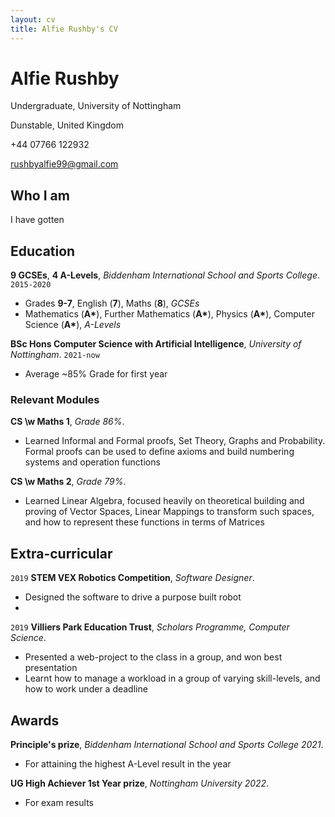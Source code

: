```yaml
---
layout: cv
title: Alfie Rushby's CV
---
```

# Alfie Rushby
Undergraduate, University of Nottingham

Dunstable, United Kingdom

+44 07766 122932

<div id="webaddress">
<a href="mailto: rushbyalfie99@gmail.com">rushbyalfie99@gmail.com</a>
</div>


## Who I am

I have gotten  


## Education

__9 GCSEs__, __4 A-Levels__, *Biddenham International School and Sports College*.
`2015-2020`
- Grades __9-7__, English (__7__), Maths (__8__), *GCSEs*
- Mathematics (__A\*__), Further Mathematics (__A\*__), Physics (__A\*__), Computer Science (__A\*__), *A-Levels*

 __BSc Hons Computer Science with Artificial Intelligence__, *University of Nottingham*.
`2021-now`
- Average ~85% Grade for first year
 
### Relevant Modules

 __CS \w Maths 1__, *Grade 86%*.
- Learned Informal and Formal proofs, Set Theory, Graphs and Probability. Formal proofs can be used to define axioms and build numbering systems and operation functions

 __CS \w Maths 2__, *Grade 79%*.
- Learned Linear Algebra, focused heavily on theoretical building and proving of Vector Spaces, Linear Mappings to transform such spaces, and how to represent these functions in terms of Matrices



## Extra-curricular 


`2019`
__STEM VEX Robotics Competition__, *Software Designer*.
- Designed the software to drive a purpose built robot
- 

`2019`
__Villiers Park Education Trust__, *Scholars Programme, Computer Science*.
- Presented a web-project to the class in a group, and won best presentation
- Learnt how to manage a workload in a group of varying skill-levels, and how to work under a deadline

## Awards

 __Principle's prize__, *Biddenham International School and Sports College 2021*.
 - For attaining the highest A-Level result in the year

__UG High Achiever 1st Year prize__, *Nottingham University 2022*.
- For exam results

<!-- ### Footer

Last updated: May 2013 -->


